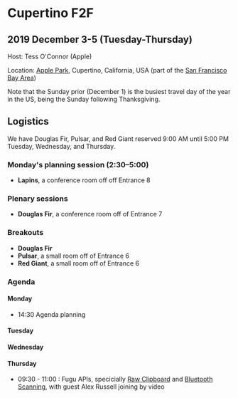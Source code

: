 # Cupertino F2F
## 2019 December 3-5 (Tuesday-Thursday)

Host: Tess O'Connor (Apple)

Location: [Apple Park](https://goo.gl/maps/R4TDR9z2xYy), Cupertino, California, USA (part of the [San Francisco Bay Area](https://en.wikipedia.org/wiki/San_Jose%E2%80%93San_Francisco%E2%80%93Oakland,_CA_Combined_Statistical_Area))

Note that the Sunday prior (December 1) is the busiest travel day of the year in the US, being the Sunday following Thanksgiving.

## Logistics

We have Douglas Fir, Pulsar, and Red Giant reserved 9:00 AM until 5:00 PM Tuesday, Wednesday, and Thursday.

### Monday's planning session (2:30–5:00)
* **Lapins**, a conference room off off Entrance 8

### Plenary sessions
* **Douglas Fir**, a conference room off of Entrance 7

### Breakouts
* **Douglas Fir**
* **Pulsar**, a small room off of Entrance 6
* **Red Giant**, a small room off of Entrance 6



### Agenda

#### Monday

* 14:30 Agenda planning

#### Tuesday

#### Wednesday

#### Thursday

* 09:30 - 11:00 : Fugu APIs, specicially [Raw Clipboard](https://github.com/w3ctag/design-reviews/issues/406) and [Bluetooth Scanning](https://github.com/w3ctag/design-reviews/issues/333), with guest Alex Russell joining by video

